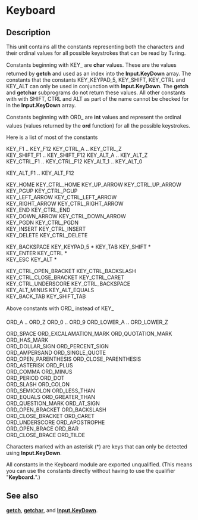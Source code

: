 
# Keyboard

## Description
This unit contains all the constants representing both the characters and their ordinal values for all possible keystrokes that can be read by Turing.

Constants beginning with &#147;KEY_&#148; are **char** values. These are the values returned by **getch** and used as an index into the **Input.KeyDown** array. The constants that the constants KEY_KEYPAD_5, KEY_SHIFT, KEY_CTRL and KEY_ALT can only be used in conjunction with **Input.KeyDown**. The **getch** and **getchar** subprograms do not return these values. All other constants with with SHIFT, CTRL and ALT as part of the name cannot be checked for in the **Input.KeyDown** array. 

Constants beginning with &#147;ORD_&#148;  are **int** values and represent the ordinal values (values returned by the **ord** function) for all the possible keystrokes.

Here is a list of most of the constants


KEY_F1 .. KEY_F12    KEY_CTRL_A .. KEY_CTRL_Z  
KEY_SHIFT_F1 .. KEY_SHIFT_F12   KEY_ALT_A .. KEY_ALT_Z  
KEY_CTRL_F1 .. KEY_CTRL_F12   KEY_ALT_1 .. KEY_ALT_0  


KEY_ALT_F1 .. KEY_ALT_F12



KEY_HOME   KEY_CTRL_HOME KEY_UP_ARROW   KEY_CTRL_UP_ARROW  
KEY_PGUP   KEY_CTRL_PGUP  
KEY_LEFT_ARROW   KEY_CTRL_LEFT_ARROW  
KEY_RIGHT_ARROW   KEY_CTRL_RIGHT_ARROW  
KEY_END   KEY_CTRL_END  
KEY_DOWN_ARROW   KEY_CTRL_DOWN_ARROW  
KEY_PGDN   KEY_CTRL_PGDN  
KEY_INSERT   KEY_CTRL_INSERT  
KEY_DELETE   KEY_CTRL_DELETE  

KEY_BACKSPACE   KEY_KEYPAD_5 * KEY_TAB   KEY_SHIFT *  
KEY_ENTER   KEY_CTRL *  
KEY_ESC   KEY_ALT *  

KEY_CTRL_OPEN_BRACKET   KEY_CTRL_BACKSLASH KEY_CTRL_CLOSE_BRACKET   KEY_CTRL_CARET  
KEY_CTRL_UNDERSCORE   KEY_CTRL_BACKSPACE  
KEY_ALT_MINUS   KEY_ALT_EQUALS  
KEY_BACK_TAB   KEY_SHIFT_TAB  




Above constants with &#147;ORD_&#148; instead of  &#147;KEY_&#148; 



ORD_A .. ORD_Z    ORD_0 .. ORD_9 ORD_LOWER_A .. ORD_LOWER_Z     

ORD_SPACE   ORD_EXCALAMATION_MARK ORD_QUOTATION_MARK   ORD_HAS_MARK  
ORD_DOLLAR_SIGN   ORD_PERCENT_SIGN  
ORD_AMPERSAND   ORD_SINGLE_QUOTE  
ORD_OPEN_PARENTHESIS   ORD_CLOSE_PARENTHESIS  
ORD_ASTERISK   ORD_PLUS  
ORD_COMMA   ORD_MINUS  
ORD_PERIOD   ORD_DOT  
ORD_SLASH   ORD_COLON  
ORD_SEMICOLON   ORD_LESS_THAN  
ORD_EQUALS   ORD_GREATER_THAN  
ORD_QUESTION_MARK   ORD_AT_SIGN  
ORD_OPEN_BRACKET   ORD_BACKSLASH  
ORD_CLOSE_BRACKET   ORD_CARET  
ORD_UNDERSCORE   ORD_APOSTROPHE  
ORD_OPEN_BRACE   ORD_BAR  
ORD_CLOSE_BRACE   ORD_TILDE  




Characters marked with an asterisk (*) are keys that can only be detected using **Input.KeyDown**.



All constants in the Keyboard module are exported unqualified. (This means you can use the constants directly without having to use the qualifier "**Keyboard.**".)


## See also
**[getch](getch.html)**, **[getchar](getchar.html)**, and **[Input.KeyDown](input_keydown.html)**.

